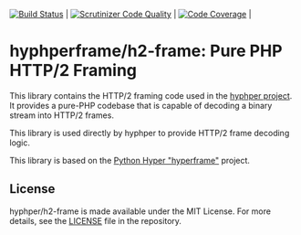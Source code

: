 [![Build Status](https://travis-ci.org/hyphper/h2-frame.svg?branch=master)](https://travis-ci.org/hyphper/h2-frame) | 
[![Scrutinizer Code Quality](https://scrutinizer-ci.com/g/hyphper/h2-frame/badges/quality-score.png?b=master)](https://scrutinizer-ci.com/g/hyphper/h2-frame/?branch=master) |
[![Code Coverage](https://scrutinizer-ci.com/g/hyphper/h2-frame/badges/coverage.png?b=master)](https://scrutinizer-ci.com/g/hyphper/h2-frame/?branch=master) | 

# hyphperframe/h2-frame: Pure PHP HTTP/2 Framing

This library contains the HTTP/2 framing code used in the [hyphper project](https://github.com/hyphper). It provides a pure-PHP codebase that is capable of decoding a binary stream into HTTP/2 frames.

This library is used directly by hyphper to provide HTTP/2 frame decoding logic.

This library is based on the [Python Hyper "hyperframe"](https://github.com/python-hyper/hyperframe) project.

## License

hyphper/h2-frame is made available under the MIT License. For more details, see the [LICENSE](https://github.com/hyphper/h2-frame/blob/master/LICENSE) file in the repository.
